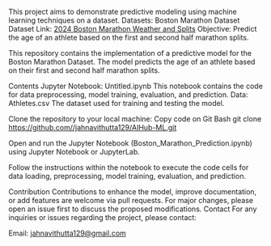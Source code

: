 This project aims to demonstrate predictive modeling using machine learning techniques on a dataset. 
Datasets: Boston Marathon Dataset
Dataset Link: [2024 Boston Marathon Weather and Splits](https://www.kaggle.com/datasets/runningwithrock/2024-boston-marathon-weather-and-splits )
Objective: Predict the age of an athlete based on the first and second half marathon splits.

This repository contains the implementation of a predictive model for the Boston Marathon Dataset. The model predicts the age of an athlete based on their first and second half marathon splits.

Contents
Jupyter Notebook: Untitled.ipynb
This notebook contains the code for data preprocessing, model training, evaluation, and prediction.
Data: Athletes.csv
The dataset used for training and testing the model.

Clone the repository to your local machine:
Copy code on Git Bash
git clone https://github.com//jahnavithutta129/AIHub-ML.git


Open and run the Jupyter Notebook (Boston_Marathon_Prediction.ipynb) using Jupyter Notebook or JupyterLab.

Follow the instructions within the notebook to execute the code cells for data loading, preprocessing, model training, evaluation, and prediction.

Contribution
Contributions to enhance the model, improve documentation, or add features are welcome via pull requests.
For major changes, please open an issue first to discuss the proposed modifications.
Contact
For any inquiries or issues regarding the project, please contact:

Email: jahnavithutta129@gmail.com
